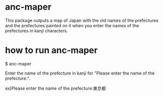# anc-maper
This package outputs a map of Japan with the old names of the prefectures and the prefectures painted on it when you enter the names of the prefectures in kanji characters.


# how to run anc-maper
$ anc-maper

Enter the name of the prefecture in kanji for "Please enter the name of the prefecture:".

ex)Please enter the name of the prefecture:東京都
